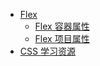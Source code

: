 - [Flex](notes/css/flex.md)
  - [Flex 容器属性](notes/css/flex-container-properties.md)
  - [Flex 项目属性](notes/css/flex-item-properties.md)
- [CSS 学习资源](notes/css/resource.md)

